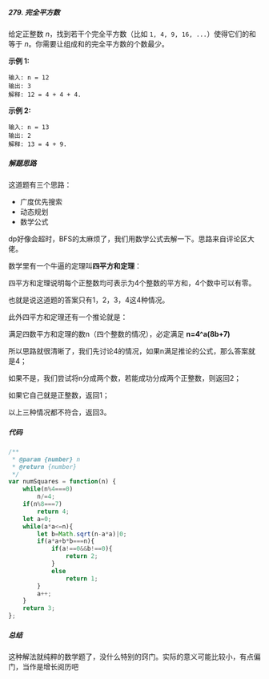 ##### 279. 完全平方数

给定正整数 *n*，找到若干个完全平方数（比如 `1, 4, 9, 16, ...`）使得它们的和等于 *n*。你需要让组成和的完全平方数的个数最少。

**示例 1:**

```
输入: n = 12
输出: 3 
解释: 12 = 4 + 4 + 4.
```

**示例 2:**

```
输入: n = 13
输出: 2
解释: 13 = 4 + 9.
```



##### 解题思路

这道题有三个思路：

* 广度优先搜索
* 动态规划
* 数学公式

dp好像会超时，BFS的太麻烦了，我们用数学公式去解一下。思路来自评论区大佬。



数学里有一个牛逼的定理叫**四平方和定理**：

四平方和定理说明每个正整数均可表示为4个整数的平方和，4个数中可以有零。

也就是说这道题的答案只有1，2，3，4这4种情况。



此外四平方和定理还有一个推论就是：

满足四数平方和定理的数n（四个整数的情况），必定满足 **n=4^a(8b+7)**



所以思路就很清晰了，我们先讨论4的情况，如果n满足推论的公式，那么答案就是4；

如果不是，我们尝试将n分成两个数，若能成功分成两个正整数，则返回2；

如果它自己就是正整数，返回1；

以上三种情况都不符合，返回3。



##### 代码

```javascript
/**
 * @param {number} n
 * @return {number}
 */
var numSquares = function(n) {
    while(n%4===0)
        n/=4;
    if(n%8===7)
        return 4;
    let a=0;
    while(a*a<=n){
        let b=Math.sqrt(n-a*a)|0;
        if(a*a+b*b===n){
            if(a!==0&&b!==0){
                return 2;
            }
            else
                return 1;
        }
        a++;
    }
    return 3;
};
```



##### 总结

这种解法就纯粹的数学题了，没什么特别的窍门。实际的意义可能比较小，有点偏门，当作是增长阅历吧






